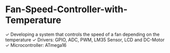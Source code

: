 # Fan-Speed-Controller-with-Temperature
✓ Developing a system that controls the speed of a fan depending on the temperature 
✓ Drivers: GPIO, ADC, PWM, LM35 Sensor, LCD and DC-Motor 
✓ Microcontroller: ATmega16

